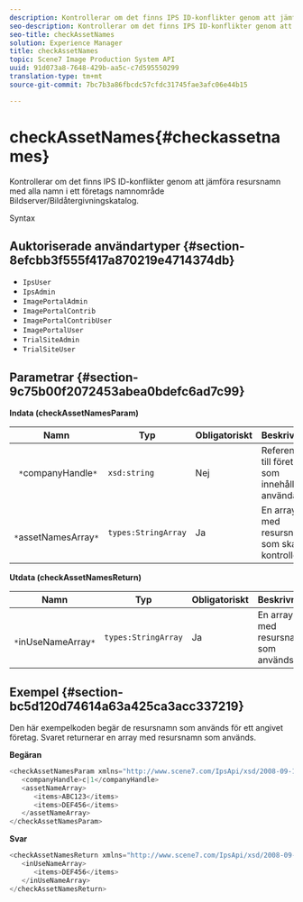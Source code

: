 ```yaml
---
description: Kontrollerar om det finns IPS ID-konflikter genom att jämföra resursnamn med alla namn i ett företags namnområde Bildserver/Bildåtergivningskatalog.
seo-description: Kontrollerar om det finns IPS ID-konflikter genom att jämföra resursnamn med alla namn i ett företags namnområde Bildserver/Bildåtergivningskatalog.
seo-title: checkAssetNames
solution: Experience Manager
title: checkAssetNames
topic: Scene7 Image Production System API
uuid: 91d073a8-7648-429b-aa5c-c7d595550299
translation-type: tm+mt
source-git-commit: 7bc7b3a86fbcdc57cfdc31745fae3afc06e44b15

---
```



# checkAssetNames{#checkassetnames}

Kontrollerar om det finns IPS ID-konflikter genom att jämföra resursnamn med alla namn i ett företags namnområde Bildserver/Bildåtergivningskatalog.

Syntax

## Auktoriserade användartyper {#section-8efcbb3f555f417a870219e4714374db}

* `IpsUser`
* `IpsAdmin`
* `ImagePortalAdmin`
* `ImagePortalContrib`
* `ImagePortalContribUser`
* `ImagePortalUser`
* `TrialSiteAdmin`
* `TrialSiteUser`

## Parametrar {#section-9c75b00f2072453abea0bdefc6ad7c99}

**Indata (checkAssetNamesParam)**

| Namn | Typ | Obligatoriskt | Beskrivning |
|---|---|---|---|
| ` *`companyHandle`*` | `xsd:string` | Nej | Referensen till företaget som innehåller användaren. |
| ` *`assetNamesArray`*` | `types:StringArray` | Ja | En array med resursnamn som ska kontrolleras. |

**Utdata (checkAssetNamesReturn)**

| Namn | Typ | Obligatoriskt | Beskrivning |
|---|---|---|---|
| ` *`inUseNameArray`*` | `types:StringArray` | Ja | En array med resursnamn som används. |

## Exempel {#section-bc5d120d74614a63a425ca3acc337219}

Den här exempelkoden begär de resursnamn som används för ett angivet företag. Svaret returnerar en array med resursnamn som används.

**Begäran**

```java
<checkAssetNamesParam xmlns="http://www.scene7.com/IpsApi/xsd/2008-09-10">
   <companyHandle>c|1</companyHandle>
   <assetNameArray>
      <items>ABC123</items>
      <items>DEF456</items>
   </assetNameArray>
</checkAssetNamesParam>
```

**Svar**

```java
<checkAssetNamesReturn xmlns="http://www.scene7.com/IpsApi/xsd/2008-09-10">
   <inUseNameArray>
      <items>DEF456</items>
   </inUseNameArray>
</checkAssetNamesReturn>
```

